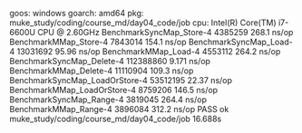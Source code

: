 goos: windows
goarch: amd64
pkg: muke_study/coding/course_md/day04_code/job
cpu: Intel(R) Core(TM) i7-6600U CPU @ 2.60GHz
BenchmarkSyncMap_Store-4         	 4385259	       268.1 ns/op
BenchmarkMMap_Store-4            	 7843014	       154.1 ns/op
BenchmarkSyncMap_Load-4          	13031692	        95.96 ns/op
BenchmarkMMap_Load-4             	 4553112	       264.2 ns/op
BenchmarkSyncMap_Delete-4        	112388860	         9.171 ns/op
BenchmarkMMap_Delete-4           	11110904	       109.3 ns/op
BenchmarkSyncMap_LoadOrStore-4   	53512195	        22.37 ns/op
BenchmarkMMap_LoadOrStore-4      	 8759206	       146.5 ns/op
BenchmarkSyncMap_Range-4         	 3819045	       264.4 ns/op
BenchmarkMMap_Range-4            	 3896084	       312.2 ns/op
PASS
ok  	muke_study/coding/course_md/day04_code/job	16.688s
